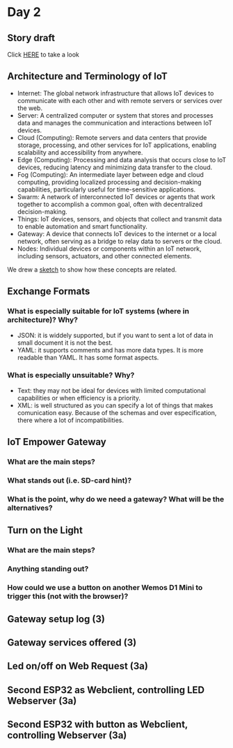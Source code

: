 # Day 2
## Story draft
Click [HERE](/TeamThree/Ulrichs%20Lab%20Tasks.md#3b-stories-and-scenario) to take a look 

## Architecture and Terminology of IoT
  * Internet: The global network infrastructure that allows IoT devices to communicate with each other and with remote servers or services over the web.
  * Server: A centralized computer or system that stores and processes data and manages the communication and interactions between IoT devices.
  * Cloud (Computing): Remote servers and data centers that provide storage, processing, and other services for IoT applications, enabling scalability and accessibility from anywhere.
  * Edge (Computing): Processing and data analysis that occurs close to IoT devices, reducing latency and minimizing data transfer to the cloud.
  * Fog (Computing): An intermediate layer between edge and cloud computing, providing localized processing and decision-making capabilities, particularly useful for time-sensitive applications.
  * Swarm: A network of interconnected IoT devices or agents that work together to accomplish a common goal, often with decentralized decision-making.
  * Things: IoT devices, sensors, and objects that collect and transmit data to enable automation and smart functionality.
  * Gateway: A device that connects IoT devices to the internet or a local network, often serving as a bridge to relay data to servers or the cloud.
  * Nodes: Individual devices or components within an IoT network, including sensors, actuators, and other connected elements.

We drew a [sketch](/Cristina/additionalThings/sketch.jpg) to show how these concepts are related.

## Exchange Formats
### What is especially suitable for IoT systems (where in architecture)? Why?
 * JSON: it is widdely supported, but if you want to sent a lot of data in small document it is not the best.
 * YAML: it supports comments and has more data types. It is more readable than YAML. It has some format aspects.
### What is especially unsuitable? Why?
 * Text: they may not be ideal for devices with limited computational capabilities or when efficiency is a priority. 
 * XML: is well structured as you can specify a lot of things that makes comunication easy. Because of the schemas and over especification, there where a lot of incompatibilities.
## IoT Empower Gateway
### What are the main steps?
### What stands out (i.e. SD-card hint)?
### What is the point, why do we need a gateway? What will be the alternatives?
## Turn on the Light
### What are the main steps?
### Anything standing out?
### How could we use a button on another Wemos D1 Mini to trigger this (not with the browser)?
## Gateway setup log (3)
## Gateway services offered (3)
## Led on/off on Web Request (3a)
## Second ESP32 as Webclient, controlling LED Webserver (3a)
## Second ESP32 with button as Webclient, controlling Webserver (3a)
